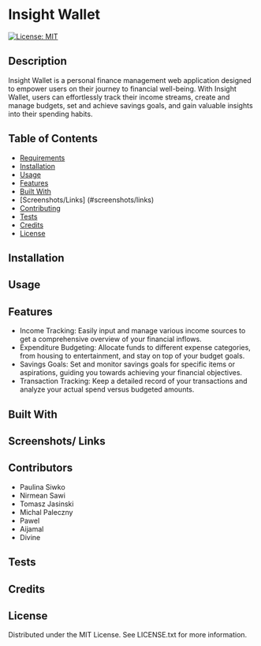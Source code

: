 <!-- # Final Project

## Application Requirements

You and your group will use everything you’ve learned to create a real-world client-side single-page application that you’ll be able to showcase to potential employers. The user story and acceptance criteria will depend on the project that you create, but your project must fulfill the following requirements:

* Must use ReactJS.

* Must use Node.

* Must have both GET and POST routes for retrieving and adding new data.

* Must deploy this application using Netlify.

* Must utilize at least two libraries, packages, or technologies that we haven't discussed.

* Must have a polished front end/UI.

* Must meet good quality coding standards (indentation, scoping, naming).

* Have a quality README (with unique name, description, technologies used, screenshot, and link to deployed application).

## Presentation Requirements

Use this [project presentation template](https://docs.google.com/presentation/d/1_u8TKy5zW5UlrVQVnyDEZ0unGI2tjQPDEpA0FNuBKAw/edit?usp=sharing) to address the following: 

* Elevator pitch: a one minute description of your application.

* Concept: What is your user story? What was your motivation for development?

* Process: What were the technologies used? How were tasks and group roles broken down and assigned? What challenges did you encounter? What were your successes?

* Demo: Show your stuff!

* Directions for future development

* Links to to the deployed application and the GitHub repository -->

# Insight Wallet

  [![License: MIT](https://img.shields.io/badge/License-MIT-yellow.svg)](https://opensource.org/licenses/MIT) 

  ## Description
  Insight Wallet is a personal finance management web application designed to empower users on their journey to financial well-being. With Insight Wallet, users can effortlessly track their income streams, create and manage budgets, set and achieve savings goals, and gain valuable insights into their spending habits.

  ## Table of Contents
  - [Requirements](#installation)
  - [Installation](#installation)
  - [Usage](#usage)
  - [Features](#features)
  - [Built With](#tests)
  - [Screenshots/Links] (#screenshots/links)
  - [Contributing](#contributing)
  - [Tests](#tests)
  - [Credits](#tests)
  - [License](#license)


  ## Installation

  ## Usage
  
  ## Features
  - Income Tracking: Easily input and manage various income sources to get a comprehensive overview of your financial inflows.
  - Expenditure Budgeting: Allocate funds to different expense categories, from housing to entertainment, and stay on top of your budget goals.
  - Savings Goals: Set and monitor savings goals for specific items or aspirations, guiding you towards achieving your financial objectives.
  - Transaction Tracking: Keep a detailed record of your transactions and analyze your actual spend versus budgeted amounts.

  ## Built With

  ## Screenshots/ Links

  ## Contributors
  - Paulina Siwko
  - Nirmean Sawi
  - Tomasz Jasinski
  - Michal Paleczny
  - Pawel
  - Aijamal
  - Divine

  ## Tests

  ## Credits

  ## License

  Distributed under the MIT License. See LICENSE.txt for more information.
  